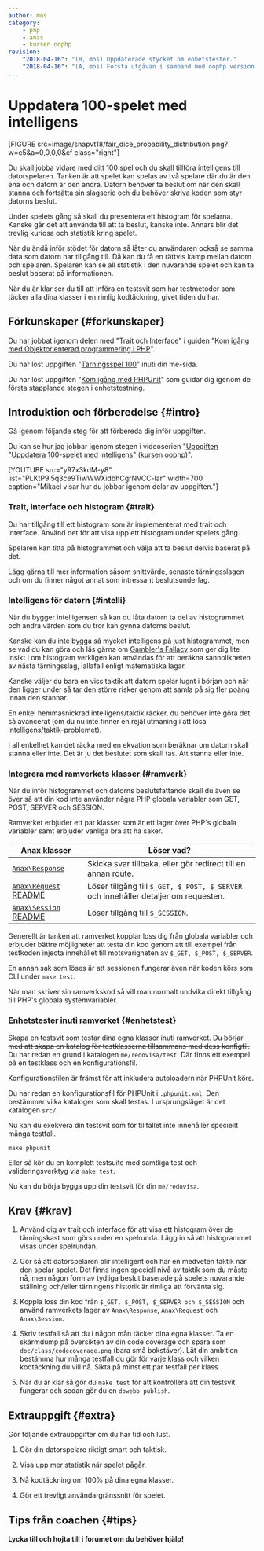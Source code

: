 ```yaml
---
author: mos
category:
    - php
    - anax
    - kursen oophp
revision:
    "2018-04-16": "(B, mos) Uppdaterade stycket om enhetstester."
    "2018-04-16": "(A, mos) Första utgåvan i samband med oophp version 4."
...
```

Uppdatera 100-spelet med intelligens
==================================

[FIGURE src=image/snapvt18/fair_dice_probability_distribution.png?w=c5&a=0,0,0,0&cf class="right"]

Du skall jobba vidare med ditt 100 spel och du skall tillföra intelligens till datorspelaren. Tanken är att spelet kan spelas av två spelare där du är den ena och datorn är den andra. Datorn behöver ta beslut om när den skall stanna och fortsätta sin slagserie och du behöver skriva koden som styr datorns beslut.

Under spelets gång så skall du presentera ett histogram för spelarna. Kanske går det att använda till att ta beslut, kanske inte. Annars blir det trevlig kuriosa och statistik kring spelet.

<!--more-->

När du ändå inför stödet för datorn så låter du användaren också se samma data som datorn har tillgång till. Då kan du få en rättvis kamp mellan datorn och spelaren. Spelaren kan se all statistik i den nuvarande spelet och kan ta beslut baserat på informationen.

När du är klar ser du till att införa en testsvit som har testmetoder som täcker alla dina klasser i en rimlig kodtäckning, givet tiden du har.



Förkunskaper {#forkunskaper}
-----------------------

Du har jobbat igenom delen med "Trait och Interface" i guiden "[Kom igång med Objektorienterad programmering i PHP](guide/kom-igang-med-objektorienterad-programmering-i-php)".

Du har löst uppgiften "[Tärningsspel 100](uppgift/tarningsspel-100)" inuti din me-sida.

Du har löst uppgiften "[Kom igång med PHPUnit](uppgift/kom-igang-med-phpunit)" som guidar dig igenom de första stapplande stegen i enhetstestning.



Introduktion och förberedelse {#intro}
-----------------------

Gå igenom följande steg för att förbereda dig inför uppgiften.

Du kan se hur jag jobbar igenom stegen i videoserien "[Uppgiften "Uppdatera 100-spelet med intelligens" (kursen oophp)](https://www.youtube.com/playlist?list=PLKtP9l5q3ce9TiwWWXidbhCgrNVCC-lar)".

[YOUTUBE src="y97x3kdM-y8" list="PLKtP9l5q3ce9TiwWWXidbhCgrNVCC-lar" width=700 caption="Mikael visar hur du jobbar igenom delar av uppgiften."]



### Trait, interface och histogram {#trait}

Du har tillgång till ett histogram som är implementerat med trait och interface. Använd det för att visa upp ett histogram under spelets gång. 

Spelaren kan titta på histogrammet och välja att ta beslut delvis baserat på det. 

Lägg gärna till mer information såsom snittvärde, senaste tärningsslagen och om du finner något annat som intressant beslutsunderlag.



### Intelligens för datorn {#intelli}

När du bygger intelligensen så kan du låta datorn ta del av histogrammet och andra värden som du tror kan gynna datorns beslut.

Kanske kan du inte bygga så mycket intelligens på just histogrammet, men se vad du kan göra och läs gärna om [Gambler's Fallacy](https://en.wikipedia.org/wiki/Gambler%27s_fallacy) som ger dig lite insikt i om histogram verkligen kan användas för att beräkna sannolikheten av nästa tärningsslag, iallafall enligt matematiska lagar.

Kanske väljer du bara en viss taktik att datorn spelar lugnt i början och när den ligger under så tar den större risker genom att samla på sig fler poäng innan den stannar.

En enkel hemmasnickrad intelligens/taktik räcker, du behöver inte göra det så avancerat (om du nu inte finner en rejäl utmaning i att lösa intelligens/taktik-problemet).

I all enkelhet kan det räcka med en ekvation som beräknar om datorn skall stanna eller inte. Det är ju det beslutet som skall tas. Att stanna eller inte.



### Integrera med ramverkets klasser {#ramverk}

När du inför histogrammet och datorns beslutsfattande skall du även se över så att din kod inte använder några PHP globala variabler som GET, POST, SERVER och SESSION.

Ramverket erbjuder ett par klasser som är ett lager över PHP's globala variabler samt erbjuder vanliga bra att ha saker.

| Anax klasser | Löser vad? |
|--------------|------------|
| [`Anax\Response`](https://github.com/canax/response/blob/master/src/Response/ResponseUtility.php) | Skicka svar tillbaka, eller gör redirect till en annan route. |
| [`Anax\Request`](https://github.com/canax/request/blob/master/src/Request/Request.php) [README](https://github.com/canax/request/blob/master/README.md) | Löser tillgång till `$_GET, $_POST, $_SERVER` och innehåller detaljer om requesten. |
| [`Anax\Session`](https://github.com/canax/session/blob/master/src/Session/Session.php) [README](https://github.com/canax/session/blob/master/README.md) | Löser tillgång till `$_SESSION`. |

Generellt är tanken att ramverket kopplar loss dig från globala variabler och erbjuder bättre möjligheter att testa din kod genom att till exempel från testkoden injecta innehållet till motsvarigheten av `$_GET, $_POST, $_SERVER`.

En annan sak som löses är att sessionen fungerar även när koden körs som CLI under `make test`.

När man skriver sin ramverkskod så vill man normalt undvika direkt tillgång till PHP's globala systemvariabler.



### Enhetstester inuti ramverket {#enhetstest}

Skapa en testsvit som testar dina egna klasser inuti ramverket. <s>Du börjar med att skapa en katalog för testklasserna tillsammans med dess konfigfil.</s> Du har redan en grund i katalogen `me/redovisa/test`. Där finns ett exempel på en testklass och en konfigurationsfil.

Konfigurationsfilen är främst för att inkludera autoloadern när PHPUnit körs.

Du har redan en konfigurationsfil för PHPUnit i `.phpunit.xml`. Den bestämmer vilka kataloger som skall testas. I ursprungsläget är det katalogen `src/`. 

Nu kan du exekvera din testsvit som för tillfället inte innehåller speciellt många testfall.

```text
make phpunit
```

Eller så kör du en komplett testsuite med samtliga test och valideringsverktyg via `make test`.

Nu kan du börja bygga upp din testsvit för din `me/redovisa`.



Krav {#krav}
-----------------------

1. Använd dig av trait och interface för att visa ett histogram över de tärningskast som görs under en spelrunda. Lägg in så att histogrammet visas under spelrundan.

1. Gör så att datorspelaren blir intelligent och har en medveten taktik när den spelar spelet. Det finns ingen speciell nivå av taktik som du måste nå, men någon form av tydliga beslut baserade på spelets nuvarande ställning och/eller tärningens historik är rimliga att förvänta sig.

1. Koppla loss din kod från `$_GET, $_POST, $_SERVER och $_SESSION` och använd ramverkets lager av `Anax\Response`, `Anax\Request` och `Anax\Session`.

1. Skriv testfall så att du i någon mån täcker dina egna klasser. Ta en skärmdump på översikten av din code coverage och spara som `doc/class/codecoverage.png` (bara små bokstäver). Låt din ambition bestämma hur många testfall du gör för varje klass och vilken kodtäckning du vill nå. Sikta på minst ett par testfall per klass.

1. När du är klar så gör du `make test` för att kontrollera att din testsvit fungerar och sedan gör du en `dbwebb publish`.



Extrauppgift {#extra}
-----------------------

Gör följande extrauppgifter om du har tid och lust.

1. Gör din datorspelare riktigt smart och taktisk.

1. Visa upp mer statistik när spelet pågår. 

1. Nå kodtäckning om 100% på dina egna klasser.

1. Gör ett trevligt användargränssnitt för spelet.



Tips från coachen {#tips}
-----------------------

**Lycka till och hojta till i forumet om du behöver hjälp!**
